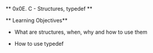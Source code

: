 ** 0x0E. C - Structures, typedef **

** Learning Objectives**

* What are structures, when, why and how to use them

* How to use typedef
